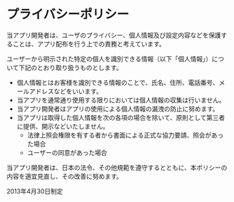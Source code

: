 プライバシーポリシー
============================

当アプリ開発者は、ユーザのプライバシー、個人情報及び設定内容などを保護することは、アプリ配布を行う上での責務と考えています。

ユーザーから明示された特定の個人を識別できる情報（以下「個人情報」）について下記のとおり取り扱うものとします。

* 個人情報とはお客様を識別できる情報のことで、氏名、住所、電話番号、メールアドレスなどをいいます。
* 当アプリを通常通り使用する限りにおいては個人情報の収集は行いません。
* 当アプリ開発者はアプリの使用による個人情報の漏洩の防止に努めます。
* 当アプリは取得した個人情報を次の各項の場合を除いて、原則として第三者に提供、開示などいたしません。
    * 法律上照会権限を有する者から書面による正式な協力要請、照会があった場合
    * ユーザーの同意があった場合

当アプリ開発者は、日本の法令、その他規範を遵守するとともに、本ポリシーの内容を適宜見直し、その改善に努めます。

2013年4月30日制定